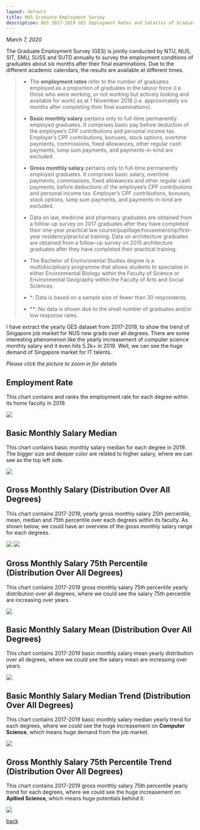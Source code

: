 ```yaml
---
layout: default
title: NUS Graduate Employment Survey
description: NUS 2017-2019 GES Employment Rates and Salaries of Graduates by Bachelor Degree (Datasource, Ministry of Education, Singapore)
---
```


_March 7, 2020_

The Graduate Employment Survey (GES) is jointly conducted by NTU, NUS, SIT, SMU, SUSS and SUTD annually to survey the employment conditions of graduates about six months after their final examinations. Due to the different academic calendars, the results are available at different times.

> * The **employment rates** refer to the number of graduates employed as a proportion of graduates in the labour force (i.e. those who were working, or not working but actively looking and available for work) as at 1 November 2018 (i.e. approximately six months after completing their final examinations).
>
> * **Basic monthly salary** pertains only to full-time permanently employed graduates. It comprises basic pay before deduction of the
employee’s CPF contributions and personal income tax. Employer’s CPF contributions, bonuses, stock options, overtime payments,
commissions, fixed allowances, other regular cash payments, lump sum payments, and payments-in-kind are excluded.
>
> * **Gross monthly salary** pertains only to full-time permanently employed graduates. It comprises basic salary, overtime payments,
commissions, fixed allowances and other regular cash payments, before deductions of the employee’s CPF contributions and personal
income tax. Employer’s CPF contributions, bonuses, stock options, lump sum payments, and payments-in-kind are excluded.
>
> * Data on law, medicine and pharmacy graduates are obtained from a follow-up survey on 2017 graduates after they have completed
their one-year practical law course/pupillage/housemanship/first-year residency/practical training. Data on architecture graduates are
obtained from a follow-up survey on 2015 architecture graduates after they have completed their practical training.
>
> * The Bachelor of Environmental Studies degree is a multidisciplinary programme that allows students to specialise in either
Environmental Biology within the Faculty of Science or Environmental Geography within the Faculty of Arts and Social Sciences.
>
> * *: Data is based on a sample size of fewer than 30 respondents.
>
> * **: No data is shown due to the small number of graduates and/or low response rates.

I have extract the yearly GES dataset from 2017-2019, to show the trend of Singapore job market for NUS new grads over all degrees. There are some interesting phenomenon like the yearly increasement of computer science monthly salary and it even hits 5.2k+ in 2019. Well, we can see the huge demand of Singapore market for IT talents. 

_Please click the picture to zoom in for details_

## Employment Rate
This chart contains and ranks the employment rate for each degree within its home faculty in 2019.

[![](http://drive.google.com/uc?export=view&id=1sjMeOHZ43L6KFhms4YK3mYMfAetnER9S)](http://drive.google.com/uc?export=view&id=1sjMeOHZ43L6KFhms4YK3mYMfAetnER9S)

## Basic Monthly Salary Median
This chart contains basic monthly salary median for each degree in 2019. The bigger size and deeper color are related to higher salary, where we can see as the top left side.

[![](http://drive.google.com/uc?export=view&id=1-54nA07U0xVnG-ue1yM2pNKELkjOXYfX)](http://drive.google.com/uc?export=view&id=1-54nA07U0xVnG-ue1yM2pNKELkjOXYfX)

## Gross Monthly Salary (Distribution Over All Degrees)
This chart contains 2017-2019, yearly gross monthly salary 25th percentile, mean, median and 75th percentile over each degrees within its faculty. As shown below, we could have an overview of the gross monthly salary range for each degrees.

[![](http://drive.google.com/uc?export=view&id=1PdYz6mqZHl5DJDa7J_fQkc4_ZuCfrOCp)](http://drive.google.com/uc?export=view&id=1PdYz6mqZHl5DJDa7J_fQkc4_ZuCfrOCp)
[![](http://drive.google.com/uc?export=view&id=1sC5mq1hgpdHdqN1MIqaF7LTktMzBWnKt)](http://drive.google.com/uc?export=view&id=1sC5mq1hgpdHdqN1MIqaF7LTktMzBWnKt)

## Gross Monthly Salary 75th Percentile (Distribution Over All Degrees)
This chart contains 2017-2019 gross monthly salary 75th percentile yearly distribution over all degrees, where we could see the salary 75th percentile are increasing over years.

[![](http://drive.google.com/uc?export=view&id=1zQbipmz-mfc6erf7Bb5FmJ9wwdup9zig)](http://drive.google.com/uc?export=view&id=1zQbipmz-mfc6erf7Bb5FmJ9wwdup9zig)

## Basic Monthly Salary Mean (Distribution Over All Degrees)
This chart contains 2017-2019 basic monthly salary mean yearly distribution over all degrees, where we could see the salary mean are increasing over years.

[![](http://drive.google.com/uc?export=view&id=1_hSM_iMwQuJxHusavTGdXrZx88DLU29q)](http://drive.google.com/uc?export=view&id=1_hSM_iMwQuJxHusavTGdXrZx88DLU29q)

## Basic Monthly Salary Median Trend (Distribution Over All Degrees)
This chart contains 2017-2019 basic monthly salary median yearly trend for each degrees, where we could see the huge increasement on **Computer Science**, which means huge demand from the job market.

[![](http://drive.google.com/uc?export=view&id=1A_5L_DEx-egU2FSEG6JL3TjBbNvfSsla)](http://drive.google.com/uc?export=view&id=1A_5L_DEx-egU2FSEG6JL3TjBbNvfSsla)

## Gross Monthly Salary 75th Percentile Trend (Distribution Over All Degrees)
This chart contains 2017-2019 gross monthly salary 75th percentile yearly trend for each degrees, where we could see the huge increasement on **Apllied Science**, which means huge potentials behind it.

[![](http://drive.google.com/uc?export=view&id=1hmtq0gJuxKRK55YIzE7NKucQnyhY9J1T)](http://drive.google.com/uc?export=view&id=1hmtq0gJuxKRK55YIzE7NKucQnyhY9J1T)

[back](./)
